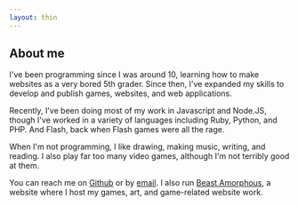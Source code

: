 ```yaml
---
layout: thin
---
```


## About me

I've been programming since I was around 10, learning how to make websites as a very bored 5th grader. Since then, I've expanded my skills to develop and publish games, websites, and web applications.

Recently, I've been doing most of my work in Javascript and Node.JS, though I've worked in a variety of languages including Ruby, Python, and PHP. And Flash, back when Flash games were all the rage.

When I'm not programming, I like drawing, making music, writing, and reading. I also play far too many video games, although I'm not terribly good at them.

You can reach me on [Github](https://github.com/dmliao) or by [email](mailto:dmliao@princeton.edu). I also run [Beast Amorphous](http://beastamorphous.com), a website where I host my games, art, and game-related website work.


